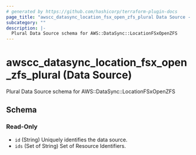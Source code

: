```yaml
---
# generated by https://github.com/hashicorp/terraform-plugin-docs
page_title: "awscc_datasync_location_fsx_open_zfs_plural Data Source - terraform-provider-awscc"
subcategory: ""
description: |-
  Plural Data Source schema for AWS::DataSync::LocationFSxOpenZFS
---
```


# awscc_datasync_location_fsx_open_zfs_plural (Data Source)

Plural Data Source schema for AWS::DataSync::LocationFSxOpenZFS



<!-- schema generated by tfplugindocs -->
## Schema

### Read-Only

- `id` (String) Uniquely identifies the data source.
- `ids` (Set of String) Set of Resource Identifiers.
